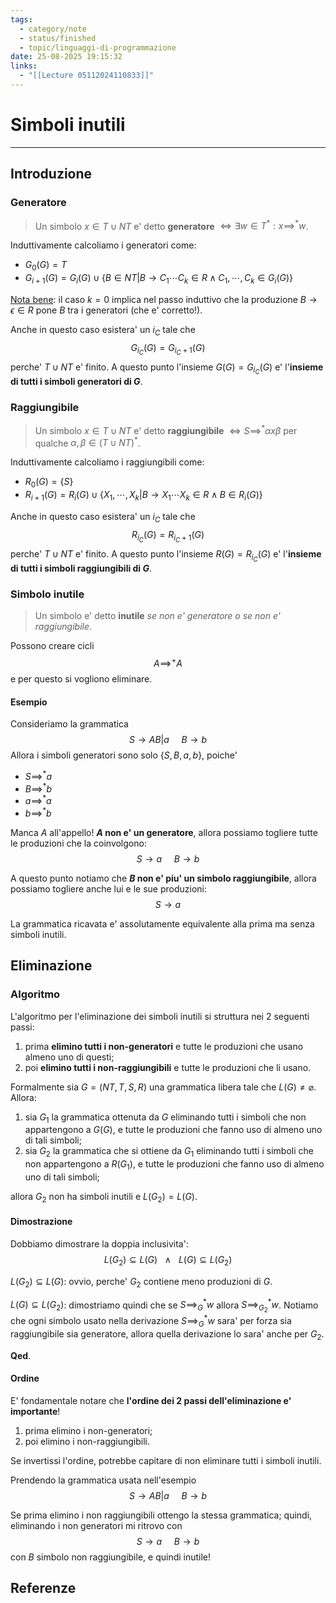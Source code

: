 ```yaml
---
tags:
  - category/note
  - status/finished
  - topic/linguaggi-di-programmazione
date: 25-08-2025 19:15:32
links:
  - "[[Lecture 05112024110833]]"
---
```

# Simboli inutili
---
## Introduzione
### Generatore
> Un simbolo $x \in T \cup NT$ e' detto **generatore** $\iff \exists w \in T^{*} : x \implies^{*} w$.

Induttivamente calcoliamo i generatori come:
- $G_{0}(G) = T$
- $G_{i+1}(G) = G_{i}(G) \cup \{B \in NT | B \to C_{1} \cdots C_{k} \in R \land C_{1}, \cdots, C_{k} \in G_{i}(G)\}$

<u>Nota bene</u>: il caso $k = 0$ implica nel passo induttivo che la produzione $B \to \epsilon \in R$ pone $B$ tra i generatori (che e' corretto!).

Anche in questo caso esistera' un $i_{C}$ tale che
$$G_{i_{C}}(G) = G_{i_{C}+1}(G)$$
perche' $T \cup NT$ e' finito. A questo punto l'insieme $G(G) = G_{i_{C}}(G)$ e' l'**insieme di tutti i simboli generatori di $G$**.

### Raggiungibile
> Un simbolo $x \in T \cup NT$ e' detto **raggiungibile** $\iff S \implies^{*} \alpha x \beta$ per qualche $\alpha, \beta \in (T \cup NT)^{*}$.

Induttivamente calcoliamo i raggiungibili come:
- $R_{0}(G) = \{S\}$
- $R_{i+1}(G) = R_{i}(G) \cup \{X_{1}, \cdots, X_{k} | B \to X_{1} \cdots X_{k} \in R \land B \in R_{i}(G)\}$

Anche in questo caso esistera' un $i_{C}$ tale che
$$R_{i_{C}}(G) = R_{i_{C}+1}(G)$$
perche' $T \cup NT$ e' finito. A questo punto l'insieme $R(G) = R_{i_{C}}(G)$ e' l'**insieme di tutti i simboli raggiungibili di $G$**.

### Simbolo inutile
> Un simbolo e' detto **inutile** _se non e' generatore o se non e' raggiungibile_.

Possono creare cicli
$$A \implies^{+} A$$
e per questo si vogliono eliminare.

#### Esempio
Consideriamo la grammatica
$$S \to AB|a \ \ \ \ \ B \to b$$
Allora i simboli generatori sono solo $\{S, B, a, b\}$, poiche'
- $S \implies^{*} a$
- $B \implies^{*} b$
- $a \implies^{*} a$
- $b \implies^{*} b$

Manca $A$ all'appello! **$A$ non e' un generatore**, allora possiamo togliere tutte le produzioni che la coinvolgono:
$$S \to a \ \ \ \ \ B \to b$$

A questo punto notiamo che **$B$ non e' piu' un simbolo raggiungibile**, allora possiamo togliere anche lui e le sue produzioni:
$$S \to a$$

La grammatica ricavata e' assolutamente equivalente alla prima ma senza simboli inutili.

## Eliminazione
### Algoritmo
L'algoritmo per l'eliminazione dei simboli inutili si struttura nei 2 seguenti passi:
1. prima **elimino tutti i non-generatori** e tutte le produzioni che usano almeno uno di questi;
2. poi **elimino tutti i non-raggiungibili** e tutte le produzioni che li usano.

Formalmente sia $G = (NT, T, S, R)$ una grammatica libera tale che $L(G) \neq \varnothing$. Allora:
1. sia $G_{1}$ la grammatica ottenuta da $G$ eliminando tutti i simboli che non appartengono a $G(G)$, e tutte le produzioni che fanno uso di almeno uno di tali simboli;
2. sia $G_{2}$ la grammatica che si ottiene da $G_{1}$ eliminando tutti i simboli che non appartengono a $R(G_{1})$, e tutte le produzioni che fanno uso di almeno uno di tali simboli;

allora $G_{2}$ non ha simboli inutili e $L(G_{2}) = L(G)$.

#### Dimostrazione
Dobbiamo dimostrare la doppia inclusivita':
$$L(G_{2}) \subseteq L(G) \ \ \ \land \ \ \ L(G) \subseteq L(G_{2})$$

$L(G_{2}) \subseteq L(G)$: ovvio, perche' $G_{2}$ contiene meno produzioni di $G$.

$L(G) \subseteq L(G_{2})$: dimostriamo quindi che se $S \implies^{*}_{G} w$ allora $S \implies^{*}_{G_{2}} w$. Notiamo che ogni simbolo usato nella derivazione $S \implies^{*}_{G} w$ sara' per forza sia raggiungibile sia generatore, allora quella derivazione lo sara' anche per $G_{2}$.

**Qed**.

#### Ordine
E' fondamentale notare che **l'ordine dei 2 passi dell'eliminazione e' importante**!
1. prima elimino i non-generatori;
2. poi elimino i non-raggiungibili.

Se invertissi l'ordine, potrebbe capitare di non eliminare tutti i simboli inutili.

Prendendo la grammatica usata nell'esempio
$$S \to AB|a \ \ \ \ \ B \to b$$

Se prima elimino i non raggiungibili ottengo la stessa grammatica; quindi, eliminando i non generatori mi ritrovo con
$$S \to a \ \ \ \ \ B \to b$$
con $B$ simbolo non raggiungibile, e quindi inutile!

## Referenze